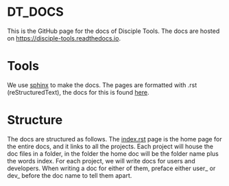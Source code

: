 # DT_DOCS
This is the GitHub page for the docs of Disciple Tools.  The docs are hosted on https://disciple-tools.readthedocs.io.

# Tools
We use [sphinx](http://www.sphinx-doc.org/en/stable/index.html) to make the docs. The pages are formatted with .rst (reStructuredText), the docs for this is found [here](http://docutils.sourceforge.net/docs/user/rst/quickref.html).

# Structure

The docs are structured as follows. The [index.rst](index.rst) page is the home page for the entire docs, and it links to all the projects. Each project will house the doc files in a folder, in the folder the home doc will be the folder name plus the words index.  For each project, we will write docs for users and developers. When writing a doc for either of them, preface either user_ or dev_ before the doc name to tell them apart.
